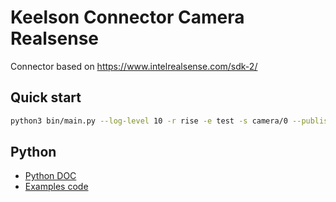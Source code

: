 # Keelson Connector Camera Realsense 

Connector based on https://www.intelrealsense.com/sdk-2/ 

## Quick start

```bash 
python3 bin/main.py --log-level 10 -r rise -e test -s camera/0 --publish raw

```

## Python 

- [Python DOC](https://github.com/IntelRealSense/librealsense/blob/master/wrappers/python/examples/python-tutorial-1-depth.py)
- [Examples code](https://github.com/IntelRealSense/librealsense/blob/master/wrappers/python/examples/python-tutorial-1-depth.py)